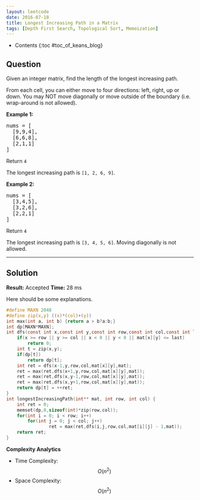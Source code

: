 ```yaml
---
layout: leetcode
date: 2016-07-18
title: Longest Increasing Path in a Matrix
tags: [Depth First Search, Topological Sort, Memoization]
---
```


* Contents
{:toc #toc_of_keans_blog}

## Question

Given an integer matrix, find the length of the longest increasing path.

From each cell, you can either move to four directions: left, right, up or down. You may NOT move diagonally or move outside of the boundary (i.e. wrap-around is not allowed).

**Example 1:**

<pre>
nums = [
  [9,9,4],
  [6,6,8],
  [2,1,1]
]
</pre>

Return `4`

The longest increasing path is `[1, 2, 6, 9]`.

**Example 2:**

<pre>
nums = [
  [3,4,5],
  [3,2,6],
  [2,2,1]
]
</pre>

Return `4`

The longest increasing path is `[3, 4, 5, 6]`. Moving diagonally is not allowed.


***

## Solution

**Result:** Accepted **Time:**  28 ms

Here should be some explanations.

```c
#define MAXN 2048
#define zip(x,y) ((x)*(col)+(y))
int max(int a, int b) {return a > b?a:b;}
int dp[MAXN*MAXN];
int dfs(const int x,const int y,const int row,const int col,const int last,const int **mat){
    if(x >= row || y >= col || x < 0 || y < 0 || mat[x][y] <= last)
        return 0;
    int t = zip(x,y);
    if(dp[t]) 
        return dp[t];
    int ret = dfs(x-1,y,row,col,mat[x][y],mat);
    ret = max(ret,dfs(x+1,y,row,col,mat[x][y],mat));
    ret = max(ret,dfs(x,y-1,row,col,mat[x][y],mat));
    ret = max(ret,dfs(x,y+1,row,col,mat[x][y],mat));
    return dp[t] = ++ret;
}
int longestIncreasingPath(int** mat, int row, int col) {
    int ret = 0;
    memset(dp,0,sizeof(int)*zip(row,col));
    for(int i = 0; i < row; i++)
        for(int j = 0; j < col; j++)
                ret = max(ret,dfs(i,j,row,col,mat[i][j] - 1,mat));
    return ret;
}
```

**Complexity Analytics**

- Time Complexity: $$O(n^2)$$
- Space Complexity: $$O(n^2)$$
